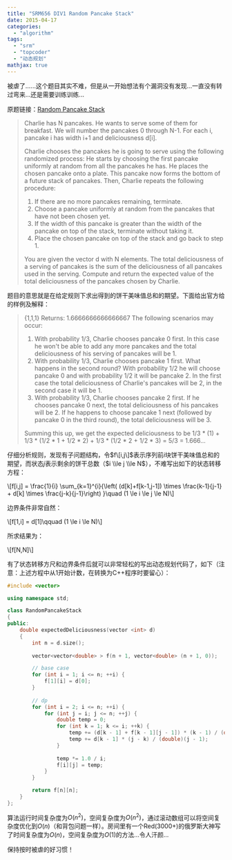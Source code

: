```yaml
---
title: "SRM656 DIV1 Random Pancake Stack"
date: 2015-04-17
categories: 
  - "algorithm"
tags: 
  - "srm"
  - "topcoder"
  - "动态规划"
mathjax: true
---
```


被虐了......这个题目其实不难，但是从一开始想法有个漏洞没有发现...一直没有转过弯来...还是需要训练训练...

原题链接：[Random Pancake Stack](http://community.topcoder.com/stat?c=problem_statement&pm=13747&rd=16416 "Random Pancake Stack")

> Charlie has N pancakes. He wants to serve some of them for breakfast. We will number the pancakes 0 through N-1. For each i, pancake i has width i+1 and deliciousness d\[i\].
> 
> Charlie chooses the pancakes he is going to serve using the following randomized process: He starts by choosing the first pancake uniformly at random from all the pancakes he has. He places the chosen pancake onto a plate. This pancake now forms the bottom of a future stack of pancakes. Then, Charlie repeats the following procedure:
> 
> 1. If there are no more pancakes remaining, terminate.
> 2. Choose a pancake uniformly at random from the pancakes that have not been chosen yet.
> 3. If the width of this pancake is greater than the width of the pancake on top of the stack, terminate without taking it.
> 4. Place the chosen pancake on top of the stack and go back to step 1.
> 
> You are given the vector d with N elements. The total deliciousness of a serving of pancakes is the sum of the deliciousness of all pancakes used in the serving. Compute and return the expected value of the total deliciousness of the pancakes chosen by Charlie.

<!--more-->

题目的意思就是在给定规则下求出得到的饼干美味值总和的期望。下面给出官方给的样例及解释：

> {1,1,1} Returns: 1.6666666666666667 The following scenarios may occur:
> 
> 1. With probability 1/3, Charlie chooses pancake 0 first. In this case he won't be able to add any more pancakes and the total deliciousness of his serving of pancakes will be 1.
> 2. With probability 1/3, Charlie chooses pancake 1 first. What happens in the second round? With probability 1/2 he will choose pancake 0 and with probability 1/2 it will be pancake 2. In the first case the total deliciousness of Charlie's pancakes will be 2, in the second case it will be 1.
> 3. With probability 1/3, Charlie chooses pancake 2 first. If he chooses pancake 0 next, the total deliciousness of his pancakes will be 2. If he happens to choose pancake 1 next (followed by pancake 0 in the third round), the total deliciousness will be 3.
> 
> Summing this up, we get the expected deliciousness to be 1/3 \* (1) + 1/3 \* (1/2 \* 1 + 1/2 \* 2) + 1/3 \* (1/2 \* 2 + 1/2 \* 3) = 5/3 = 1.666...

仔细分析规则，发现有子问题结构，令$f\[i,j\]$表示序列前$i$块饼干美味值总和的期望，而状态$j$表示剩余的饼干总数（$i \\le j \\le N$），不难写出如下的状态转移方程：

\\[f\[i,j\] = \\frac{1}{i} \\sum\_{k=1}^{i}{\\left( (d\[k\]+f\[k-1,j-1\]) \\times \\frac{k-1}{j-1} + d\[k\] \\times \\frac{j-k}{j-1}\\right) }\\quad (1 \\le i \\le j \\le N)\\]

边界条件非常自然：

\\[f\[1,i\] = d\[1\]\\qquad (1 \\le i \\le N)\\]

所求结果为：

\\[f\[N,N\]\\]

有了状态转移方尺和边界条件后就可以非常轻松的写出动态规划代码了，如下（注意：上述方程中从1开始计数，在转换为C++程序时要留心）：

```cpp
#include <vector>

using namespace std;

class RandomPancakeStack
{
public:
    double expectedDeliciousness(vector <int> d)
    {
        int n = d.size();
        
        vector<vector<double> > f(n + 1, vector<double> (n + 1, 0));

        // base case
        for (int i = 1; i <= n; ++i) {
            f[1][i] = d[0];
        }
        
        // dp
        for (int i = 2; i <= n; ++i) {
            for (int j = i; j <= n; ++j) {
                double temp = 0;
                for (int k = 1; k <= i; ++k) {
                    temp += (d[k - 1] + f[k - 1][j - 1]) * (k - 1) / (double)(j - 1);
                    temp += d[k - 1] * (j - k) / (double)(j - 1);
                }
                
                temp *= 1.0 / i;
                f[i][j] = temp;
            }
        }

        return f[n][n];
    }
};
```

算法运行时间复杂度为$O(n^{2})$，空间复杂度为$O(n^{2})$，通过滚动数组可以将空间复杂度优化到$O(n)$（和背包问题一样）。房间里有一个Red(3000+)的俄罗斯大神写了时间复杂度为$O(n)$，空间复杂度为$O(1)$的方法...令人汗颜...

保持按时被虐的好习惯！
